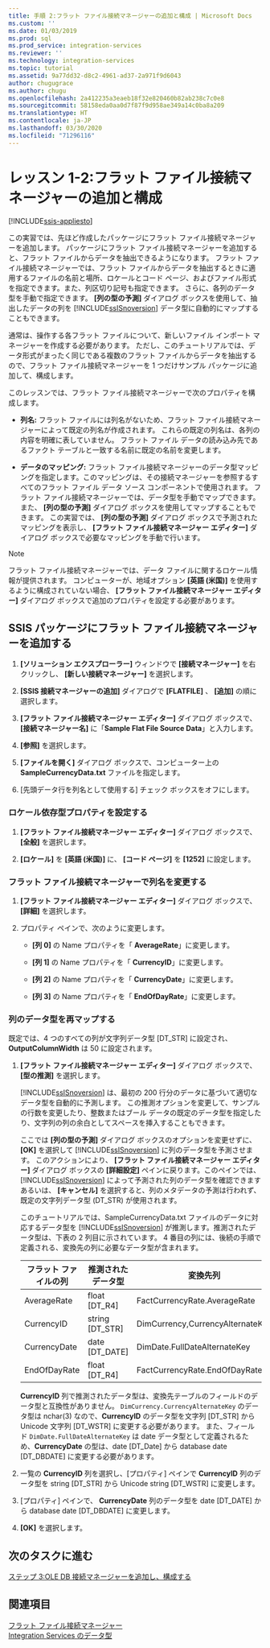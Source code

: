 ```yaml
---
title: 手順 2:フラット ファイル接続マネージャーの追加と構成 | Microsoft Docs
ms.custom: ''
ms.date: 01/03/2019
ms.prod: sql
ms.prod_service: integration-services
ms.reviewer: ''
ms.technology: integration-services
ms.topic: tutorial
ms.assetid: 9a77dd32-d8c2-4961-ad37-2a971f9d6043
author: chugugrace
ms.author: chugu
ms.openlocfilehash: 2a412235a3eaeb18f32e820460b82ab238c7c0e8
ms.sourcegitcommit: 58158eda0aa0d7f87f9d958ae349a14c0ba8a209
ms.translationtype: HT
ms.contentlocale: ja-JP
ms.lasthandoff: 03/30/2020
ms.locfileid: "71296116"
---
```

# <a name="lesson-1-2-add-and-configure-a-flat-file-connection-manager"></a>レッスン 1-2:フラット ファイル接続マネージャーの追加と構成

[!INCLUDE[ssis-appliesto](../includes/ssis-appliesto-ssvrpluslinux-asdb-asdw-xxx.md)]



この実習では、先ほど作成したパッケージにフラット ファイル接続マネージャーを追加します。 パッケージにフラット ファイル接続マネージャーを追加すると、フラット ファイルからデータを抽出できるようになります。 フラット ファイル接続マネージャーでは、フラット ファイルからデータを抽出するときに適用するファイルの名前と場所、ロケールとコード ページ、およびファイル形式を指定できます。また、列区切り記号も指定できます。 さらに、各列のデータ型を手動で指定できます。 **[列の型の予測]** ダイアログ ボックスを使用して、抽出したデータの列を [!INCLUDE[ssISnoversion](../includes/ssisnoversion-md.md)] データ型に自動的にマップすることもできます。  
  
通常は、操作する各フラット ファイルについて、新しいファイル インポート マネージャーを作成する必要があります。 ただし、このチュートリアルでは、データ形式がまったく同じである複数のフラット ファイルからデータを抽出するので、フラット ファイル接続マネージャーを 1 つだけサンプル パッケージに追加して、構成します。  
  
このレッスンでは、フラット ファイル接続マネージャーで次のプロパティを構成します。  
  
-   **列名:** フラット ファイルには列名がないため、フラット ファイル接続マネージャーによって既定の列名が作成されます。 これらの既定の列名は、各列の内容を明確に表していません。 フラット ファイル データの読み込み先であるファクト テーブルと一致する名前に既定の名前を変更します。  
  
-   **データのマッピング:** フラット ファイル接続マネージャーのデータ型マッピングを指定します。このマッピングは、その接続マネージャーを参照するすべてのフラット ファイル データ ソース コンポーネントで使用されます。 フラット ファイル接続マネージャーでは、データ型を手動でマップできます。また、 **[列の型の予測]** ダイアログ ボックスを使用してマップすることもできます。 この実習では、 **[列の型の予測]** ダイアログ ボックスで予測されたマッピングを表示し、 **[フラット ファイル接続マネージャー エディター]** ダイアログ ボックスで必要なマッピングを手動で行います。  
  
> [!NOTE]
> フラット ファイル接続マネージャーでは、データ ファイルに関するロケール情報が提供されます。 コンピューターが、地域オプション **[英語 (米国)]** を使用するように構成されていない場合、 **[フラット ファイル接続マネージャー エディター]** ダイアログ ボックスで追加のプロパティを設定する必要があります。  
  
## <a name="add-a-flat-file-connection-manager-to-the-ssis-package"></a>SSIS パッケージにフラット ファイル接続マネージャーを追加する  
  
1.  **[ソリューション エクスプローラー]** ウィンドウで **[接続マネージャー]** を右クリックし、 **[新しい接続マネージャー]** を選択します。
1. **[SSIS 接続マネージャーの追加]** ダイアログで **[FLATFILE]** 、 **[追加]** の順に選択します。
  
2.  **[フラット ファイル接続マネージャー エディター]** ダイアログ ボックスで、 **[接続マネージャー名]** に「**Sample Flat File Source Data**」と入力します。  
  
3.  **[参照]** を選択します。  
  
4.  **[ファイルを開く]** ダイアログ ボックスで、コンピューター上の **SampleCurrencyData.txt** ファイルを指定します。  
  
5.  [先頭データ行を列名として使用する] チェック ボックスをオフにします。  
  
### <a name="set-locale-sensitive-properties"></a>ロケール依存型プロパティを設定する  
  
1.  **[フラット ファイル接続マネージャー エディター]** ダイアログ ボックスで、 **[全般]** を選択します。  
  
2.  **[ロケール]** を **[英語 (米国)]** に、 **[コード ページ]** を **[1252]** に設定します。  
  
### <a name="rename-columns-in-the-flat-file-connection-manager"></a>フラット ファイル接続マネージャーで列名を変更する  
  
1.  **[フラット ファイル接続マネージャー エディター]** ダイアログ ボックスで、 **[詳細]** を選択します。  
  
2.  プロパティ ペインで、次のように変更します。  
  
    -   **[列 0]** の Name プロパティを「 **AverageRate**」に変更します。  
  
    -   **[列 1]** の Name プロパティを「 **CurrencyID**」に変更します。  
  
    -   **[列 2]** の Name プロパティを「 **CurrencyDate**」に変更します。  
  
    -   **[列 3]** の Name プロパティを「 **EndOfDayRate**」に変更します。  
  
### <a name="remap-column-data-types"></a>列のデータ型を再マップする  
  
既定では、4 つのすべての列が文字列データ型 [DT_STR] に設定され、 **OutputColumnWidth** は 50 に設定されます。  

1.  **[フラット ファイル接続マネージャー エディター]** ダイアログ ボックスで、 **[型の推測]** を選択します。  
  
    [!INCLUDE[ssISnoversion](../includes/ssisnoversion-md.md)] は、最初の 200 行分のデータに基づいて適切なデータ型を自動的に予測します。 この推測オプションを変更して、サンプルの行数を変更したり、整数またはブール データの既定のデータ型を指定したり、文字列の列の余白としてスペースを挿入することもできます。  
  
    ここでは **[列の型の予測]** ダイアログ ボックスのオプションを変更せずに、 **[OK]** を選択して [!INCLUDE[ssISnoversion](../includes/ssisnoversion-md.md)] に列のデータ型を予測させます。 このアクションにより、 **[フラット ファイル接続マネージャー エディター]** ダイアログ ボックスの **[詳細設定]** ペインに戻ります。このペインでは、[!INCLUDE[ssISnoversion](../includes/ssisnoversion-md.md)] によって予測された列のデータ型を確認できます あるいは、 **[キャンセル]** を選択すると、列のメタデータの予測は行われず、既定の文字列データ型 (DT_STR) が使用されます。  
  
    このチュートリアルでは、SampleCurrencyData.txt ファイルのデータに対応するデータ型を [!INCLUDE[ssISnoversion](../includes/ssisnoversion-md.md)] が推測します。推測されたデータ型は、下表の 2 列目に示されています。 4 番目の列には、後続の手順で定義される、変換先の列に必要なデータ型が含まれます。  
  
    |フラット ファイルの列|推測されたデータ型|変換先列|変換先の型|  
    |--------------------|------------------|----------------------|--------------------|  
    |AverageRate|float [DT_R4]|FactCurrencyRate.AverageRate|float|  
    |CurrencyID|string [DT_STR]|DimCurrency,CurrencyAlternateKey|nchar(3)|  
    |CurrencyDate|date [DT_DATE]|DimDate.FullDateAlternateKey|date|  
    |EndOfDayRate|float [DT_R4]|FactCurrencyRate.EndOfDayRate|float|  
  
    **CurrencyID** 列で推測されたデータ型は、変換先テーブルのフィールドのデータ型と互換性がありません。 `DimCurrency.CurrencyAlternateKey` のデータ型は nchar(3) なので、**CurrencyID** のデータ型を文字列 [DT_STR] から Unicode 文字列 [DT_WSTR] に変更する必要があります。 また、フィールド `DimDate.FullDateAlternateKey` は date データ型として定義されるため、**CurrencyDate** の型は、date [DT_Date] から database date [DT_DBDATE] に変更する必要があります。  
  
2.  一覧の **CurrencyID** 列を選択し、[プロパティ] ペインで **CurrencyID** 列のデータ型を string [DT_STR] から Unicode string [DT_WSTR] に変更します。  
  
3.  [プロパティ] ペインで、 **CurrencyDate** 列のデータ型を date [DT_DATE] から database date [DT_DBDATE] に変更します。  
  
4.  **[OK]** を選択します。  
  
## <a name="go-to-next-task"></a>次のタスクに進む
[ステップ 3:OLE DB 接続マネージャーを追加し、構成する](../integration-services/lesson-1-3-adding-and-configuring-an-ole-db-connection-manager.md)  
  
## <a name="see-also"></a>関連項目  
[フラット ファイル接続マネージャー](../integration-services/connection-manager/flat-file-connection-manager.md)  
[Integration Services のデータ型](../integration-services/data-flow/integration-services-data-types.md)  
  
  
  
